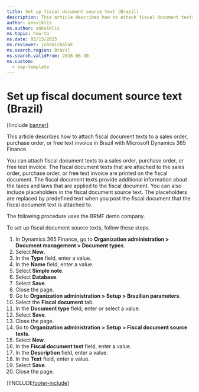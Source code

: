 ```yaml
---
title: Set up fiscal document source text (Brazil)
description: This article describes how to attach fiscal document texts to a sales order, purchase order, or free text invoice in Brazil with Microsoft Dynamics 365 Finance.
author: ankviklis
ms.author: ankviklis
ms.topic: how-to
ms.date: 03/13/2025
ms.reviewer: johnmichalak
ms.search.region: Brazil
ms.search.validFrom: 2016-06-30
ms.custom: 
  - bap-template
---
```

# Set up fiscal document source text (Brazil)

[!include [banner](../../includes/banner.md)]

This article describes how to attach fiscal document texts to a sales order, purchase order, or free text invoice in Brazil with Microsoft Dynamics 365 Finance.

You can attach fiscal document texts to a sales order, purchase order, or free text invoice. The fiscal document texts that are attached to the sales order, purchase order, or free text invoice are printed on the fiscal document. The fiscal document texts provide additional information about the taxes and laws that are applied to the fiscal document. You can also include placeholders in the fiscal document source text. The placeholders are replaced by predefined text when you post the fiscal document that the fiscal document text is attached to. 

The following procedure uses the BRMF demo company.

To set up fiscal document source texts, follow these steps.

1. In Dynamics 365 Finance, go to **Organization administration \> Document management \> Document types**.
1. Select **New**.
1. In the **Type** field, enter a value.
1. In the **Name** field, enter a value.
1. Select **Simple note**.
1. Select **Database**.
1. Select **Save**.
1. Close the page.
1. Go to **Organization administration \> Setup \> Brazilian parameters**.
1. Select the **Fiscal document** tab.
1. In the **Document type** field, enter or select a value.
1. Select **Save**.
1. Close the page.
1. Go to **Organization administration \> Setup \> Fiscal document source texts**.
1. Select **New**.
1. In the **Fiscal document text** field, enter a value.
1. In the **Description** field, enter a value.
1. In the **Text** field, enter a value.
1. Select **Save**.
1. Close the page.



[!INCLUDE[footer-include](../../../includes/footer-banner.md)]
